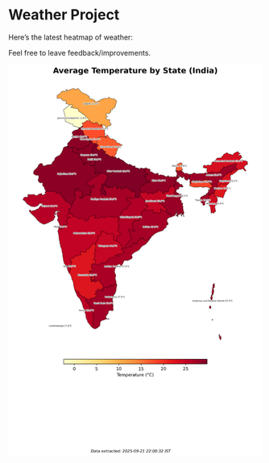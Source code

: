# Weather Project

Here’s the latest heatmap of weather:

Feel free to leave feedback/improvements.

![India Heatmap](docs/assets/india_heatmap.png?v=D0282A)
